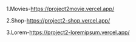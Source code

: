1.Movies-https://project2movie.vercel.app/

2.Shop-https://project2-shop.vercel.app/

3.Lorem-https://project2-loremipsum.vercel.app/
